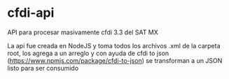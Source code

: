 # cfdi-api
API para procesar masivamente cfdi 3.3 del SAT MX 

La api fue creada en NodeJS y toma todos los archivos .xml de la carpeta root, los agrega a un arreglo y con ayuda de cfdi to json (https://www.npmjs.com/package/cfdi-to-json) se transforman a un JSON listo para ser consumido
